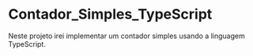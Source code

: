 # Contador_Simples_TypeScript

Neste projeto irei implementar um contador simples usando a linguagem TypeScript.

